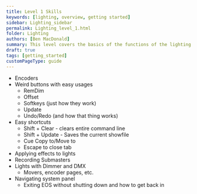 ```yaml
---
title: Level 1 Skills
keywords: [lighting, overview, getting started]
sidebar: Lighting_sidebar
permalink: Lighting_level_1.html
folder: Lighting
authors: [Ben MacDonald]
summary: This level covers the basics of the functions of the lighting board, as well as what most of the buttons do
draft: true
tags: [getting_started]
customPageType: guide
---
```


- Encoders
- Weird buttons with easy usages
  - RemDim
  - Offset
  - Softkeys (just how they work)
  - Update
  - Undo/Redo (and how that thing works)
- Easy shortcuts
  - Shift + Clear - clears entire command line
  - Shift + Update - Saves the current showfile
  - Cue Copy to/Move to
  - Escape to close tab
- Applying effects to lights
- Recording Submasters
- Lights with Dimmer and DMX
  - Movers, encoder pages, etc.
- Navigating system panel
  - Exiting EOS without shutting down and how to get back in